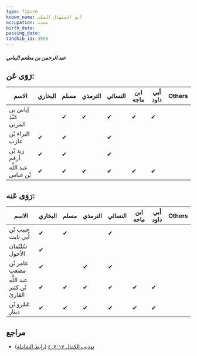 ```yaml
---
type: figure
known_name: أبو المنهال المكي
occupation: محدث
birth_date:
passing_date:
tahdhib_id: 3958
---
```

##### عبد الرحمن بن مطعم البناني

## رَوَى عَن:
| الاسم                 | البخاري | مسلم | الترمذي | النسائي | ابن ماجه | أبي داود | Others |
| --------------------- | ------- | ---- | ------- | ------- | -------- | -------- | ------ |
| إياس بن عَبْدِ المزني |         | ✔    | ✔       | ✔       | ✔        | ✔        |        |
| البراء بْن عازب       | ✔       | ✔    |         | ✔       |          |          |        |
| زيد بْن أرقم          | ✔       | ✔    |         | ✔       |          |          |        |
| عبد اللَّه بْن عباس   | ✔       | ✔    | ✔       | ✔       | ✔        | ✔        |        |
## رَوَى عَنه:
| الاسم                       | البخاري | مسلم | الترمذي | النسائي | ابن ماجه | أبي داود | Others |
| --------------------------- | ------- | ---- | ------- | ------- | -------- | -------- | ------ |
| حبيب بْن أَبي ثابت          | ✔       | ✔    |         | ✔       |          |          |        |
| سُلَيْمان الأحول            | ✔       |      |         |         |          |          |        |
| عامر بْن مصعب               | ✔       |      | ✔       | ✔       |          |          |        |
| عبد اللَّهِ بْن كثير القارئ | ✔       | ✔    | ✔       | ✔       | ✔        | ✔        |        |
| عَمْرو بْن دينار            | ✔       | ✔    | ✔       | ✔       | ✔        | ✔        |        |
## مراجع
- [تهذيب الكمال ١٧-٤٠٧](obsidian://open?vault=Tahdhib-al-Kamal&file=Figures/٣٩٥٨-عبد%20الرحمن%20بن%20مطعم%20البناني) ([رابط الشاملة](https://shamela.ws/book/3722/8957))